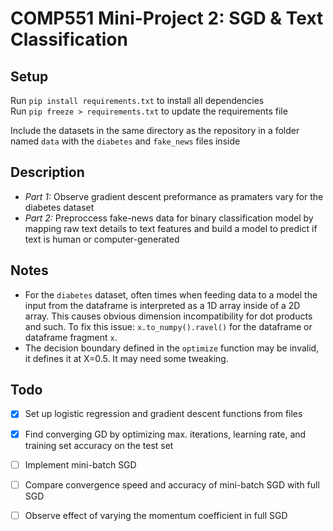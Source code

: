# COMP551 Mini-Project 2: SGD & Text Classification

## Setup

Run `pip install requirements.txt` to install all dependencies  
Run `pip freeze > requirements.txt` to update the requirements file

Include the datasets in the same directory as the repository in a folder named `data` with the `diabetes` and `fake_news` files inside

## Description
* *Part 1:* Observe gradient descent preformance as pramaters vary for the diabetes dataset
* *Part 2:* Preproccess fake-news data for binary classification model by mapping raw text details to text features and build a model to predict if text is human or computer-generated 

## Notes

* For the `diabetes` dataset, often times when feeding data to a model the input from the dataframe is interpreted as a 1D array inside of a 2D array. This causes obvious dimension incompatibility for dot products and such. To fix this issue: `x.to_numpy().ravel()` for the dataframe or dataframe fragment `x`.
* The decision boundary defined in the `optimize` function may be invalid, it defines it at X=0.5. It may need some tweaking.

## Todo
- [x] Set up logistic regression and gradient descent functions from files
- [x] Find converging GD by optimizing max. iterations, learning rate, and training set accuracy on the test set
- [ ] Implement mini-batch SGD
- [ ] Compare convergence speed and accuracy of mini-batch SGD with full SGD
- [ ] Observe effect of varying the momentum coefficient in full SGD

